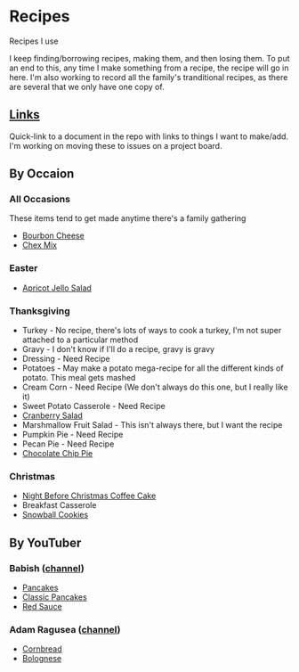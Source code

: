 # Recipes
Recipes I use

I keep finding/borrowing recipes, making them, and then losing them. To put an end to this, any time I make something from a recipe, the recipe will go in here. I'm also working to record all the family's tranditional recipes, as there are several that we only have one copy of.

## [Links](Links.md)
Quick-link to a document in the repo with links to things I want to make/add. I'm working on moving these to issues on a project board.

## By Occaion
### All Occasions
These items tend to get made anytime there's a family gathering
* [Bourbon Cheese](BourbonCheese.md)
* [Chex Mix](ChexMix.md)

### Easter
* [Apricot Jello Salad](ApricotJelloSalad.md)

### Thanksgiving
* Turkey - No recipe, there's lots of ways to cook a turkey, I'm not super attached to a particular method
* Gravy - I don't know if I'll do a recipe, gravy is gravy
* Dressing - Need Recipe
* Potatoes - May make a potato mega-recipe for all the different kinds of potato. This meal gets mashed
* Cream Corn - Need Recipe (We don't always do this one, but I really like it)
* Sweet Potato Casserole - Need Recipe
* [Cranberry Salad](CranberrySalad.md)
* Marshmallow Fruit Salad - This isn't always there, but I want the recipe
* Pumpkin Pie - Need Recipe
* Pecan Pie - Need Recipe
* [Chocolate Chip Pie](ChocolateChipPie.md)

### Christmas
* [Night Before Christmas Coffee Cake](NightBeforeChristmasCoffeeCake.md)
* Breakfast Casserole
* [Snowball Cookies](Snowballs.md)

## By YouTuber
### Babish ([channel](https://www.youtube.com/user/bgfilms))
* [Pancakes](pancakes.md)
* [Classic Pancakes](PancakesClassic.md)
* [Red Sauce](RedSauce.md)

### Adam Ragusea ([channel](https://www.youtube.com/channel/UC9_p50tH3WmMslWRWKnM7dQ))
* [Cornbread](cornbread.md)
* [Bolognese](BologneseSauce.md)
